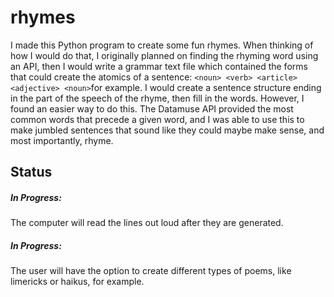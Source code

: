 # rhymes
I made this Python program to create some fun rhymes. When thinking of how I would do that, I originally planned on finding the rhyming word using an API, then I would write a grammar text file which contained the forms that could create the atomics of a sentence:
```<noun> <verb> <article> <adjective> <noun>```for example. I would create a sentence structure ending in the part of the speech of the rhyme, then fill in the words. However, I found an easier way to do this. The Datamuse API provided the most common words that precede a given word, and I was able to use this to make jumbled sentences that sound like they could maybe make sense, and most importantly, rhyme. 

## Status
##### In Progress:
The computer will read the lines out loud after they are generated.
##### In Progress:
The user will have the option to create different types of poems, like limericks or haikus, for example.
